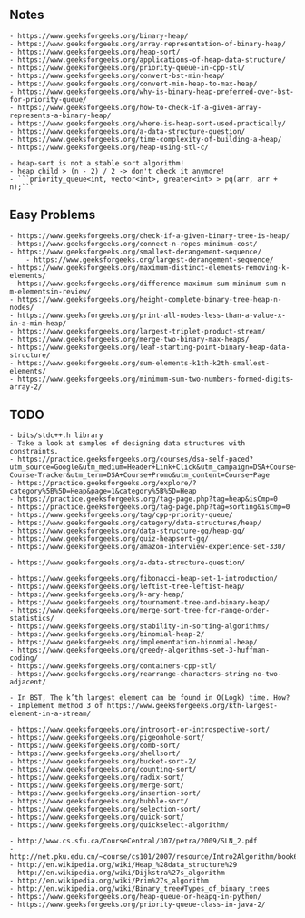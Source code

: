 ## Notes
    - https://www.geeksforgeeks.org/binary-heap/
    - https://www.geeksforgeeks.org/array-representation-of-binary-heap/
    - https://www.geeksforgeeks.org/heap-sort/
    - https://www.geeksforgeeks.org/applications-of-heap-data-structure/
    - https://www.geeksforgeeks.org/priority-queue-in-cpp-stl/
    - https://www.geeksforgeeks.org/convert-bst-min-heap/
    - https://www.geeksforgeeks.org/convert-min-heap-to-max-heap/
    - https://www.geeksforgeeks.org/why-is-binary-heap-preferred-over-bst-for-priority-queue/
    - https://www.geeksforgeeks.org/how-to-check-if-a-given-array-represents-a-binary-heap/
    - https://www.geeksforgeeks.org/where-is-heap-sort-used-practically/
    - https://www.geeksforgeeks.org/a-data-structure-question/
    - https://www.geeksforgeeks.org/time-complexity-of-building-a-heap/
    - https://www.geeksforgeeks.org/heap-using-stl-c/

    - heap-sort is not a stable sort algorithm!
    - heap child > (n - 2) / 2 -> don't check it anymore!
    - ```priority_queue<int, vector<int>, greater<int> > pq(arr, arr + n);```

## Easy Problems
    - https://www.geeksforgeeks.org/check-if-a-given-binary-tree-is-heap/
    - https://www.geeksforgeeks.org/connect-n-ropes-minimum-cost/
    - https://www.geeksforgeeks.org/smallest-derangement-sequence/
        - https://www.geeksforgeeks.org/largest-derangement-sequence/
    - https://www.geeksforgeeks.org/maximum-distinct-elements-removing-k-elements/
    - https://www.geeksforgeeks.org/difference-maximum-sum-minimum-sum-n-m-elementsin-review/
    - https://www.geeksforgeeks.org/height-complete-binary-tree-heap-n-nodes/
    - https://www.geeksforgeeks.org/print-all-nodes-less-than-a-value-x-in-a-min-heap/
    - https://www.geeksforgeeks.org/largest-triplet-product-stream/
    - https://www.geeksforgeeks.org/merge-two-binary-max-heaps/
    - https://www.geeksforgeeks.org/leaf-starting-point-binary-heap-data-structure/
    - https://www.geeksforgeeks.org/sum-elements-k1th-k2th-smallest-elements/
    - https://www.geeksforgeeks.org/minimum-sum-two-numbers-formed-digits-array-2/

## TODO
    - bits/stdc++.h library
    - Take a look at samples of designing data structures with constraints.
    - https://practice.geeksforgeeks.org/courses/dsa-self-paced?utm_source=Google&utm_medium=Header+Link+Click&utm_campaign=DSA+Course+Tracker&utm_id=DSA-Course-Tracker&utm_term=DSA+Course+Promo&utm_content=Course+Page
    - https://practice.geeksforgeeks.org/explore/?category%5B%5D=Heap&page=1&category%5B%5D=Heap
    - https://practice.geeksforgeeks.org/tag-page.php?tag=heap&isCmp=0
    - https://practice.geeksforgeeks.org/tag-page.php?tag=sorting&isCmp=0
    - https://www.geeksforgeeks.org/tag/cpp-priority-queue/
    - https://www.geeksforgeeks.org/category/data-structures/heap/
    - https://www.geeksforgeeks.org/data-structure-gq/heap-gq/
    - https://www.geeksforgeeks.org/quiz-heapsort-gq/
    - https://www.geeksforgeeks.org/amazon-interview-experience-set-330/

    - https://www.geeksforgeeks.org/a-data-structure-question/

    - https://www.geeksforgeeks.org/fibonacci-heap-set-1-introduction/
    - https://www.geeksforgeeks.org/leftist-tree-leftist-heap/
    - https://www.geeksforgeeks.org/k-ary-heap/
    - https://www.geeksforgeeks.org/tournament-tree-and-binary-heap/
    - https://www.geeksforgeeks.org/merge-sort-tree-for-range-order-statistics/
    - https://www.geeksforgeeks.org/stability-in-sorting-algorithms/
    - https://www.geeksforgeeks.org/binomial-heap-2/
    - https://www.geeksforgeeks.org/implementation-binomial-heap/
    - https://www.geeksforgeeks.org/greedy-algorithms-set-3-huffman-coding/
    - https://www.geeksforgeeks.org/containers-cpp-stl/
    - https://www.geeksforgeeks.org/rearrange-characters-string-no-two-adjacent/

    - In BST, The k’th largest element can be found in O(Logk) time. How?
    - Implement method 3 of https://www.geeksforgeeks.org/kth-largest-element-in-a-stream/

    - https://www.geeksforgeeks.org/introsort-or-introspective-sort/
    - https://www.geeksforgeeks.org/pigeonhole-sort/
    - https://www.geeksforgeeks.org/comb-sort/
    - https://www.geeksforgeeks.org/shellsort/
    - https://www.geeksforgeeks.org/bucket-sort-2/
    - https://www.geeksforgeeks.org/counting-sort/
    - https://www.geeksforgeeks.org/radix-sort/
    - https://www.geeksforgeeks.org/merge-sort/
    - https://www.geeksforgeeks.org/insertion-sort/
    - https://www.geeksforgeeks.org/bubble-sort/
    - https://www.geeksforgeeks.org/selection-sort/
    - https://www.geeksforgeeks.org/quick-sort/
    - https://www.geeksforgeeks.org/quickselect-algorithm/

    - http://www.cs.sfu.ca/CourseCentral/307/petra/2009/SLN_2.pdf
    - http://net.pku.edu.cn/~course/cs101/2007/resource/Intro2Algorithm/book6/chap07.htm
    - http://en.wikipedia.org/wiki/Heap_%28data_structure%29
    - http://en.wikipedia.org/wiki/Dijkstra%27s_algorithm
    - http://en.wikipedia.org/wiki/Prim%27s_algorithm
    - http://en.wikipedia.org/wiki/Binary_tree#Types_of_binary_trees
    - https://www.geeksforgeeks.org/heap-queue-or-heapq-in-python/
    - https://www.geeksforgeeks.org/priority-queue-class-in-java-2/

